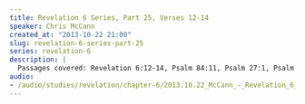 ```yaml
--- 
title: Revelation 6 Series, Part 25, Verses 12-14
speaker: Chris McCann
created_at: "2013-10-22 21:00"
slug: revelation-6-series-part-25
series: revelation-6
description: |
  Passages covered: Revelation 6:12-14, Psalm 84:11, Psalm 27:1, Psalm 80:3,7,18-19, Isaiah 9:2, Colossians 1:12-13, Acts 26:17-18, Isaiah 13:10, Isaiah 47:5, Isaiah 50:3, Ezekiel 32:7-8, Ecclesiastes 12:1-2, Joel 2:1-2,10, Joel 3:15, Amos 5:18,20, Zephaniah 1:15, Matthew 24:29, Mark 13:24, Luke 21:25, Revelation 9:2.
audio: 
- /audio/studies/revelation/chapter-6/2013.10.22_McCann_-_Revelation_6_Series_Part_25.yaml
---
```

